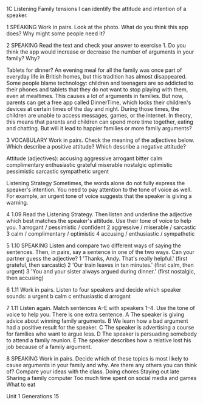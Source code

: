 1C Listening
Family tensions
I can identify the attitude and intention of a speaker.

1 SPEAKING Work in pairs. Look at the photo. What do you think this app does? Why might some people need it?

2 SPEAKING Read the text and check your answer to exercise 1. Do you think the app would increase or decrease the number of arguments in your family? Why?

Tablets for dinner?
An evening meal for all the family was once part of everyday life in British homes, but this tradition has almost disappeared. Some people blame technology: children and teenagers are so addicted to their phones and tablets that they do not want to stop playing with them, even at mealtimes. This causes a lot of arguments in families. But now, parents can get a free app called DinnerTime, which locks their children's devices at certain times of the day and night. During those times, the children are unable to access messages, games, or the internet. In theory, this means that parents and children can spend more time together, eating and chatting. But will it lead to happier families or more family arguments?

3 VOCABULARY Work in pairs. Check the meaning of the adjectives below. Which describe a positive attitude? Which describe a negative attitude?

Attitude (adjectives): accusing aggressive arrogant bitter calm complimentary enthusiastic grateful miserable nostalgic optimistic pessimistic sarcastic sympathetic urgent

Listening Strategy
Sometimes, the words alone do not fully express the speaker's intention. You need to pay attention to the tone of voice as well. For example, an urgent tone of voice suggests that the speaker is giving a warning.

4 1.09 Read the Listening Strategy. Then listen and underline the adjective which best matches the speaker's attitude. Use their tone of voice to help you.
1 arrogant / pessimistic / confident
2 aggressive / miserable / sarcastic
3 calm / complimentary / optimistic
4 accusing / enthusiastic / sympathetic

5 1.10 SPEAKING Listen and compare two different ways of saying the sentences. Then, in pairs, say a sentence in one of the two ways. Can your partner guess the adjective?
1 'Thanks, Andy. That's really helpful.' (first grateful, then sarcastic)
2 'Our train leaves in ten minutes.' (first calm, then urgent)
3 'You and your sister always argued during dinner.' (first nostalgic, then accusing)

6 1.11 Work in pairs. Listen to four speakers and decide which speaker sounds:
a urgent
b calm
c enthusiastic
d arrogant

7 1.11 Listen again. Match sentences A–E with speakers 1–4. Use the tone of voice to help you. There is one extra sentence.
A The speaker is giving advice about winning family arguments.
B We learn how a bad argument had a positive result for the speaker.
C The speaker is advertising a course for families who want to argue less.
D The speaker is persuading somebody to attend a family reunion.
E The speaker describes how a relative lost his job because of a family argument.

8 SPEAKING Work in pairs. Decide which of these topics is most likely to cause arguments in your family and why. Are there any others you can think of? Compare your ideas with the class.
Doing chores
Staying out late
Sharing a family computer
Too much time spent on social media and games
What to eat

Unit 1 Generations 15